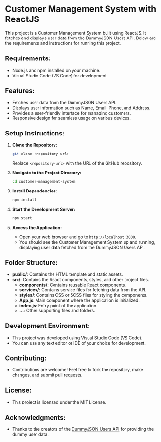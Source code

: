 # Customer Management System with ReactJS

This project is a Customer Management System built using ReactJS. It fetches and displays user data from the DummyJSON Users API. Below are the requirements and instructions for running this project.

## Requirements:
- Node.js and npm installed on your machine.
- Visual Studio Code (VS Code) for development.

## Features:
- Fetches user data from the DummyJSON Users API.
- Displays user information such as Name, Email, Phone, and Address.
- Provides a user-friendly interface for managing customers.
- Responsive design for seamless usage on various devices.



## Setup Instructions:

1. **Clone the Repository:**

    ```bash
    git clone <repository-url>
    ```

    Replace `<repository-url>` with the URL of the GitHub repository.

2. **Navigate to the Project Directory:**

    ```bash
    cd customer-management-system
    ```

3. **Install Dependencies:**

    ```bash
    npm install
    ```

4. **Start the Development Server:**

    ```bash
    npm start
    ```

5. **Access the Application:**
    - Open your web browser and go to `http://localhost:3000`.
    - You should see the Customer Management System up and running, displaying user data fetched from the DummyJSON Users API.

## Folder Structure:

- **public/**: Contains the HTML template and static assets.
- **src/**: Contains the React components, styles, and other project files.
    - **components/**: Contains reusable React components.
    - **services/**: Contains service files for fetching data from the API.
    - **styles/**: Contains CSS or SCSS files for styling the components.
    - **App.js**: Main component where the application is initialized.
    - **index.js**: Entry point of the application.
    - **...**: Other supporting files and folders.

## Development Environment:

- This project was developed using Visual Studio Code (VS Code).
- You can use any text editor or IDE of your choice for development.

## Contributing:

- Contributions are welcome! Feel free to fork the repository, make changes, and submit pull requests.

## License:

- This project is licensed under the MIT License.

## Acknowledgments:

- Thanks to the creators of the [DummyJSON Users API](https://dummyjson.com/) for providing the dummy user data.




